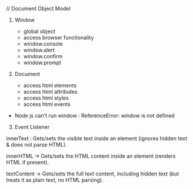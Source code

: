 // Document Object Model

1. Window 
    - global object
    - access browser functionality 
    - window.console
    - window.alert
    - window.confirm
    - window.prompt

2. Document
    - access html elements
    - access html attributes
    - access html styles
    - access html events

- Node js can't run window : ReferenceError: window is not defined

3. Event Listener

innerText : Gets/sets the visible text inside an element (ignores hidden text & does not parse HTML).

innerHTML -> Gets/sets the HTML content inside an element (renders HTML if present).


textContent -> Gets/sets the full text content, including hidden text (but treats it as plain text, no HTML parsing).